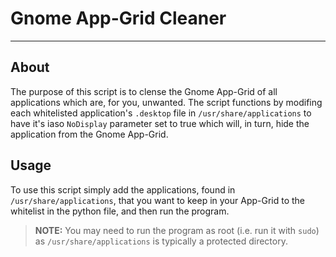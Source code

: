
# Gnome App-Grid Cleaner 

<!-- NOTE: Look into if App-Grid has a hyphen or not-->

---

## About

The purpose of this script is to clense the Gnome App-Grid of all applications
which are, for you, unwanted. The script functions by modifing each whitelisted
application's `.desktop` file in `/usr/share/applications` to have it's iaso
`NoDisplay` parameter set to true which will, in turn, hide the application from
the Gnome App-Grid.

## Usage

To use this script simply add the applications, found in
`/usr/share/applications`, that you want to keep in your App-Grid to the
whitelist in the python file, and then run the program.

> **NOTE:** You may need to run the program as root (i.e. run it with `sudo`) as
`/usr/share/applications` is typically a protected directory.
